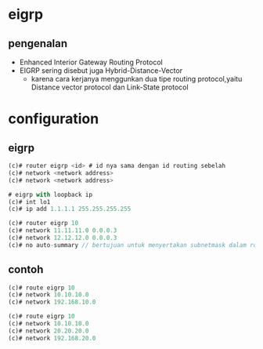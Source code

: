 # eigrp
## pengenalan
- Enhanced Interior Gateway Routing Protocol
- EIGRP sering disebut juga Hybrid-Distance-Vector
    - karena cara kerjanya menggunkan dua tipe  routing protocol,yaitu Distance vector protocol dan Link-State protocol

# configuration
## eigrp
```js
(c)# router eigrp <id> # id nya sama dengan id routing sebelah
(c)# network <network address>
(c)# network <network address>

# eigrp with loopback ip
(c)# int lo1
(c)# ip add 1.1.1.1 255.255.255.255

(c)# router eigrp 10
(c)# network 11.11.11.0 0.0.0.3
(c)# network 12.12.12.0 0.0.0.3
(c)# no auto-summary // bertujuan untuk menyertakan subnetmask dalam routing EIGRP. Sekarang lakukan tes ping dan traceroute ke router jogja.
```

## contoh
```js
(c)# route eigrp 10
(c)# network 10.10.10.0
(c)# network 192.168.10.0

(c)# route eigrp 10
(c)# network 10.10.10.0
(c)# network 20.20.20.0
(c)# network 192.168.20.0
```
